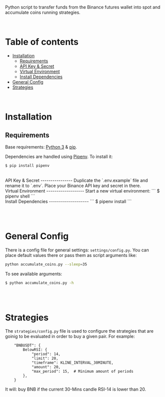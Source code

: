 Python script to transfer funds from the Binance futures wallet into spot and accumulate coins running strategies.

<br/>

# **Table of contents**

<!--ts-->
* [Installation](#installation)
    * [Requirements](#requirements)
    * [API Key & Secret](#api-key-&-secret)
    * [Virtual Environment](#virtual-environment)
    * [Install Dependencies](#install-dependencies)
* [General Config](#general-config)
* [Strategies](#strategies)

<br/>

**Installation**
================

Requirements
------------
Base requirements: [Python 3](https://www.python.org/) & [pip](https://pip.pypa.io/en/stable/).

Dependencies are handled using [Pipenv](https://pypi.org/project/pipenv/). To install it:

```sh
$ pip install pipenv
```

<br/>
API Key & Secret
----------------
Duplicate the `.env.example` file and rename it to `.env`. Place your Binance API key and secret in there.


<br/>
Virtual Environment
-------------------
Start a new virtual environment:
```
$ pipenv shell
```

<br/>
Install Dependencies
--------------------
```
$ pipenv install
```


<br/><br/>

**General Config**
==================

There is a config file for general settings: `settings/config.py`. You can place default values there or pass them as script arguments like: 
```sh
python accumulate_coins.py --sleep=35
```

To see available arguments: 
```sh
$ python accumulate_coins.py -h
```


<br/><br/>

**Strategies**
==============

The `strategies/config.py` file is used to configure the strategies that are goinig to be evaluated in order to buy a given pair. For example:
```
    "BNBUSDT": {
        BelowRSI: {
            "period": 14,
            "limit": 20,
            "timeframe": KLINE_INTERVAL_30MINUTE,
            "amount": 20,
            "max_period": 15,  # Minimum amount of periods
        },
    }
```
It will: buy BNB if the current 30-Mins candle RSI-14 is lower than 20.
